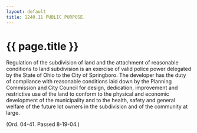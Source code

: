 ```yaml
---
layout: default 
title: 1240.11 PUBLIC PURPOSE.
---
```


{{ page.title }}
================

Regulation of the subdivision of land and the attachment of reasonable
conditions to land subdivision is an exercise of valid police power
delegated by the State of Ohio to the City of Springboro. The developer
has the duty of compliance with reasonable conditions laid down by the
Planning Commission and City Council for design, dedication, improvement
and restrictive use of the land to conform to the physical and economic
development of the municipality and to the health, safety and general
welfare of the future lot owners in the subdivision and of the community
at large.

(Ord. 04-41. Passed 8-19-04.)
